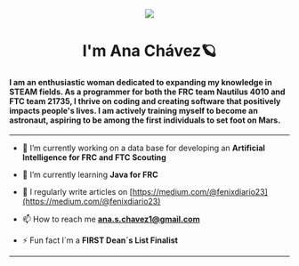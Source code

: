 <div align="center">
<img src="https://media.giphy.com/media/Qo2dupDib32rkTY4hX/giphy.gif"/>
</div>
<h1 align="center">I'm Ana Chávez🪐</h1>
<h4 align="left">I am an enthusiastic woman dedicated to expanding my knowledge in STEAM fields. As a programmer for both the FRC team Nautilus 4010 and FTC team 21735, I thrive on coding and creating software that positively impacts people's lives. I am actively training myself to become an astronaut, aspiring to be among the first individuals to set foot on Mars.</h3>


---

- 🔭 I’m currently working on a data base for developing an **Artificial Intelligence for FRC and FTC Scouting**

- 🌱 I’m currently learning **Java for FRC**

- 📝 I regularly write articles on [https://medium.com/@fenixdiario23](https://medium.com/@fenixdiario23)

- 📫 How to reach me **ana.s.chavez1@gmail.com**

- ⚡ Fun fact I´m a **FIRST Dean´s List Finalist**

---



